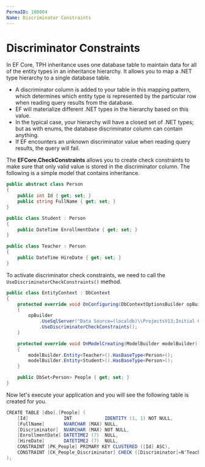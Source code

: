 ```yaml
---
PermaID: 100004
Name: Discriminator Constraints
---
```


# Discriminator Constraints

In EF Core, TPH inheritance uses one database table to maintain data for all of the entity types in an inheritance hierarchy. It allows you to map a .NET type hierarchy to a single database table. 

 - A discriminator column is added to your table in this mapping pattern, which determines which entity type is represented by the particular row when reading query results from the database.
 - EF will materialize different .NET types in the hierarchy based on this value.
 - In the typical case, your hierarchy will have a closed set of .NET types; but as with enums, the database discriminator column can contain anything. 
 - If EF encounters an unknown discriminator value when reading query results, the query will fail. 

The **EFCore.CheckConstraints** allows you to create check constraints to make sure that only valid value is stored in the discriminator column. The following is a simple model that contains inheritance.

```csharp
public abstract class Person
{
    public int Id { get; set; }
    public string FullName { get; set; }
}

public class Student : Person
{
    public DateTime EnrollmentDate { get; set; }
}

public class Teacher : Person
{
    public DateTime HireDate { get; set; }
}
```

To activate discriminator check constraints, we need to call the `UseDiscriminatorCheckConstraints()` method.

```csharp
public class EntityContext : DbContext
{
    protected override void OnConfiguring(DbContextOptionsBuilder opBuilder)
    {
        opBuilder
            .UseSqlServer("Data Source=(localdb)\\ProjectsV13;Initial Catalog=PeopleContextDb;")
            .UseDiscriminatorCheckConstraints();
    }

    protected override void OnModelCreating(ModelBuilder modelBuilder)
    {
        modelBuilder.Entity<Teacher>().HasBaseType<Person>();
        modelBuilder.Entity<Student>().HasBaseType<Person>();
    }

    public DbSet<Person> People { get; set; }
}
```

Now let's execute your application and you will see the following table is created for you.

```csharp
CREATE TABLE [dbo].[People] (
    [Id]             INT            IDENTITY (1, 1) NOT NULL,
    [FullName]       NVARCHAR (MAX) NULL,
    [Discriminator]  NVARCHAR (MAX) NOT NULL,
    [EnrollmentDate] DATETIME2 (7)  NULL,
    [HireDate]       DATETIME2 (7)  NULL,
    CONSTRAINT [PK_People] PRIMARY KEY CLUSTERED ([Id] ASC),
    CONSTRAINT [CK_People_Discriminator] CHECK ([Discriminator]=N'Teacher' OR [Discriminator]=N'Student' OR [Discriminator]=N'Person')
);
```

